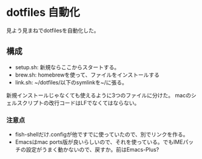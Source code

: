 # dotfiles 自動化
見よう見まねでdotfilesを自動化した。
## 構成
- setup.sh: 新規ならここからスタートする。
- brew.sh: homebrewを使って、ファイルをインストールする
- link.sh: ~/dotfiles/以下のsymlinkを~/に張る。

新規インストールじゃなくても使えるように3つのファイルに分けた。
macのシェルスクリプトの改行コードはLFでなくてはならない。

### 注意点
- fish-shellだけ.configが他ですでに使っていたので、別でリンクを作る。
- Emacsはmac ports版が良いらしいので、それを使っている。でもIMEパッチの設定がうまく動かないので、戻すか。前はEmacs-Plus?
